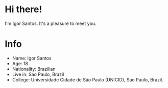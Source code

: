 # Hi there!
I'm Igor Santos. It's a pleasure to meet you.

# Info

- Name: Igor Santos
- Age: 18
- Nationality: Brazilian
- Live in: Sao Paulo, Brazil
- College: Universidade Cidade de São Paulo (UNICID), Sao Paulo, Brazil.


<!---
igorsantos13/igorsantos13 is a ✨ special ✨ repository because its `README.md` (this file) appears on your GitHub profile.
You can click the Preview link to take a look at your changes.
--->
